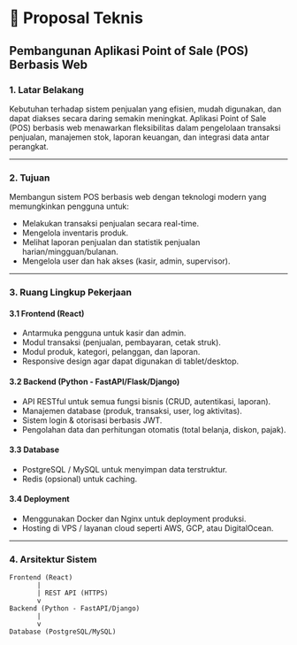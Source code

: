 # 📄 Proposal Teknis  
## Pembangunan Aplikasi Point of Sale (POS) Berbasis Web  

### 1. Latar Belakang
Kebutuhan terhadap sistem penjualan yang efisien, mudah digunakan, dan dapat diakses secara daring semakin meningkat. Aplikasi Point of Sale (POS) berbasis web menawarkan fleksibilitas dalam pengelolaan transaksi penjualan, manajemen stok, laporan keuangan, dan integrasi data antar perangkat.

---

### 2. Tujuan
Membangun sistem POS berbasis web dengan teknologi modern yang memungkinkan pengguna untuk:

- Melakukan transaksi penjualan secara real-time.
- Mengelola inventaris produk.
- Melihat laporan penjualan dan statistik penjualan harian/mingguan/bulanan.
- Mengelola user dan hak akses (kasir, admin, supervisor).

---

### 3. Ruang Lingkup Pekerjaan

#### 3.1 Frontend (React)
- Antarmuka pengguna untuk kasir dan admin.
- Modul transaksi (penjualan, pembayaran, cetak struk).
- Modul produk, kategori, pelanggan, dan laporan.
- Responsive design agar dapat digunakan di tablet/desktop.

#### 3.2 Backend (Python - FastAPI/Flask/Django)
- API RESTful untuk semua fungsi bisnis (CRUD, autentikasi, laporan).
- Manajemen database (produk, transaksi, user, log aktivitas).
- Sistem login & otorisasi berbasis JWT.
- Pengolahan data dan perhitungan otomatis (total belanja, diskon, pajak).

#### 3.3 Database
- PostgreSQL / MySQL untuk menyimpan data terstruktur.
- Redis (opsional) untuk caching.

#### 3.4 Deployment
- Menggunakan Docker dan Nginx untuk deployment produksi.
- Hosting di VPS / layanan cloud seperti AWS, GCP, atau DigitalOcean.

---

### 4. Arsitektur Sistem

```plaintext
Frontend (React)
       |
       | REST API (HTTPS)
       v
Backend (Python - FastAPI/Django)
       |
       v
Database (PostgreSQL/MySQL)
